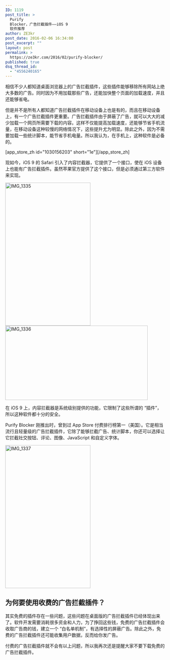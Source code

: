 ```yaml
---
ID: 1119
post_title: >
  Purify
  Blocker，广告拦截插件——iOS 9
  软件推荐
author: ZE3kr
post_date: 2016-02-06 16:34:00
post_excerpt: ""
layout: post
permalink: >
  https://ze3kr.com/2016/02/purify-blocker/
published: true
dsq_thread_id:
  - "4556240165"
---
```

<p>相信不少人都知道桌面浏览器上的广告拦截插件，这些插件能够移除所有网站上绝大多数的广告。同时因为不用加载那些广告，还能加快整个页面的加载速度，并且还能够省电。</p>

<p>但是并不是所有人都知道广告拦截插件在移动设备上也是有的，而且在移动设备上，有一个广告拦截插件更重要。广告拦截插件由于屏蔽了广告，就可以大大的减少加载一个网页所需要下载的内容。这样不仅能提高加载速度，还能够节省手机流量，在移动设备这种较慢的网络情况下，这些提升尤为明显。除此之外，因为不需要加载一些统计脚本，能节省手机电量。所以我认为，在手机上，这种软件是必备的。</p>

[app_store_zh id="1030156203" short="1e"][/app_store_zh]

<p>现如今，iOS 9 的 Safari 引入了内容拦截器，它提供了一个接口，使在 iOS 设备上也能有广告拦截插件。虽然苹果官方提供了这个接口，但是必须通过第三方软件来实现。</p>

<!--more-->

<p><a href="https://media.landcement.com/sites/2/20160206160702/IMG_1335.png" rel="attachment wp-att-1121"><img class="aligncenter size-medium wp-image-1121" src="https://media.landcement.com/sites/2/20160206160702/IMG_1335-269x450.png" alt="IMG_1335" width="269" height="450" /></a> <a href="https://media.landcement.com/sites/2/20160206160651/IMG_1336.png" rel="attachment wp-att-1120"><img class="aligncenter size-medium wp-image-1120" src="https://media.landcement.com/sites/2/20160206160651/IMG_1336-450x234.png" alt="IMG_1336" width="450" height="234" /></a></p>

<p>在 iOS 9 上，内容拦截器是系统级别提供的功能，它限制了这些所谓的 “插件”，所以这种软件都十分的安全。</p>

<p>Purify Blocker 刚推出时，曾到过 App Store 付费排行榜第一（美国）。它是相当流行且轻量级的广告拦截插件，它除了能够拦截广告、统计脚本，你还可以选择让它拦截社交按钮、评论、图像、JavaScript 和自定义字体。</p>

<p><a href="https://media.landcement.com/sites/2/20160206163152/IMG_1337.png" rel="attachment wp-att-1123"><img src="https://media.landcement.com/sites/2/20160206163152/IMG_1337-269x450.png" alt="IMG_1337" width="269" height="450" class="aligncenter size-medium wp-image-1123" /></a></p>

<h2>为何要使用收费的广告拦截插件？</h2>

<p>其实免费的插件存在一些问题，这些问题在桌面版的广告拦截插件已经体现出来了。软件开发需要消耗很多资金和人力，为了挣回这些钱，免费的广告拦截插件会收取广告商的钱，建立一个 “白名单机制”，有选择性的屏蔽广告。除此之外，免费的广告拦截插件还可能收集用户数据，反而给你发广告。</p>

<p>付费的广告拦截插件就不会有以上问题，所以我再次还是提醒大家不要下载免费的广告拦截插件。</p>